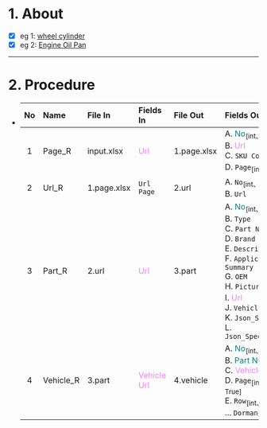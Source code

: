 # 1. About

- [x] eg 1: [wheel cylinder](https://www.dormanproducts.com/gsearch.aspx?type=keyword&origin=keyword&q=wheel%2520cylinder&start=0&num=100)
- [x] eg 2: [Engine Oil Pan](https://www.dormanproducts.com/gsearch.aspx?type=keyword&origin=keyword&q=Engine%2520Oil%2520Pan&start=0&num=100)

- - -

# 2. Procedure

- |No|Name|File In|Fields In|File Out|Fields Out|
  |:-:|:-|:-|:-|:-|:-|
  |1|Page_R|input.xlsx|<span style="color: violet;">Url</span>|1.page.xlsx|A. <span style="color: teal;">No</span><sub>[int、Sort: True]</sub><br />B. <span style="color: violet;">Url</span><br />C. `SKU Count`<sub>[int]</sub><br />D. `Page`<sub>[int]</sub>|
  |2|Url_R|1.page.xlsx|`Url`<br />`Page`|2.url|A. `No`<sub>[int、Sort: True]</sub><br />B. `Url`|
  |3|Part_R|2.url|<span style="color: violet;">Url</span>|3.part|A. <span style="color: teal;">No</span><sub>[int、Sort: True]</sub><br />B. `Type`<br />C. `Part Number`<br />D. `Brand`<br />E. `Description`<br />F. `Application Summary`<br />G. `OEM`<br />H. `Picture`<sub>[null]</sub><br />I. <span style="color: violet;">Url</span><br />J. `Vehicle Url`<br />K. `Json_Src`<br />L. `Json_Specification`|
  |4|Vehicle_R|3.part|<span style="color: violet;">Vehicle Url</span>|4.vehicle|A. <span style="color: teal;">No</span><sub>[int、Sort: True]</sub><br />B. <span style="color: teal;">Part Number</span><br />C. <span style="color: violet;">Vehicle Url</span><br />D. `Page`<sub>[int、Sort: True]</sub><br />E. `Row`<sub>[int、Sort: True]</sub><br />... `Dorman兼容表`|
